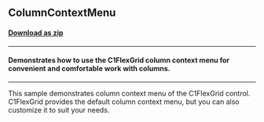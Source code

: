## ColumnContextMenu
#### [Download as zip](https://grapecity.github.io/DownGit/#/home?url=https://github.com/GrapeCity/ComponentOne-WinForms-Samples/tree/master/NetFramework\FlexGrid\CS\ColumnContextMenu)
____
#### Demonstrates how to use the C1FlexGrid column context menu for convenient and comfortable work with columns.
____
This sample demonstrates column context menu of the C1FlexGrid control.
C1FlexGrid provides the default column context menu, but you can also customize it to suit your needs.
